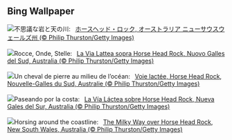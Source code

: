 ## Bing Wallpaper
![](https://www.bing.com/th?id=OHR.HorseheadRock_JA-JP9769020996_UHD.jpg&w=1000)不思議な岩と天の川:&nbsp;&ensp;[ホースヘッド・ロック, オーストラリア ニューサウスウェールズ州 (© Philip Thurston/Getty Images)](https://www.bing.com/th?id=OHR.HorseheadRock_JA-JP9769020996_UHD.jpg)
<br><br/>
![](https://www.bing.com/th?id=OHR.HorseheadRock_IT-IT0871929651_UHD.jpg&w=1000)Rocce, Onde, Stelle:&nbsp;&ensp;[La Via Lattea sopra Horse Head Rock, Nuovo Galles del Sud, Australia (© Philip Thurston/Getty Images)](https://www.bing.com/th?id=OHR.HorseheadRock_IT-IT0871929651_UHD.jpg)
<br><br/>
![](https://www.bing.com/th?id=OHR.HorseheadRock_FR-FR1124567196_UHD.jpg&w=1000)Un cheval de pierre au milieu de l’océan:&nbsp;&ensp;[Voie lactée, Horse Head Rock, Nouvelle-Galles du Sud, Australie (© Philip Thurston/Getty Images)](https://www.bing.com/th?id=OHR.HorseheadRock_FR-FR1124567196_UHD.jpg)
<br><br/>
![](https://www.bing.com/th?id=OHR.HorseheadRock_ES-ES1398658009_UHD.jpg&w=1000)Paseando por la costa:&nbsp;&ensp;[La Vía Láctea sobre Horse Head Rock, Nueva Gales del Sur, Australia (© Philip Thurston/Getty Images)](https://www.bing.com/th?id=OHR.HorseheadRock_ES-ES1398658009_UHD.jpg)
<br><br/>
![](https://www.bing.com/th?id=OHR.HorseheadRock_EN-GB7257455536_UHD.jpg&w=1000)Horsing around the coastline:&nbsp;&ensp;[The Milky Way over Horse Head Rock, New South Wales, Australia (© Philip Thurston/Getty Images)](https://www.bing.com/th?id=OHR.HorseheadRock_EN-GB7257455536_UHD.jpg)
<br><br/>
